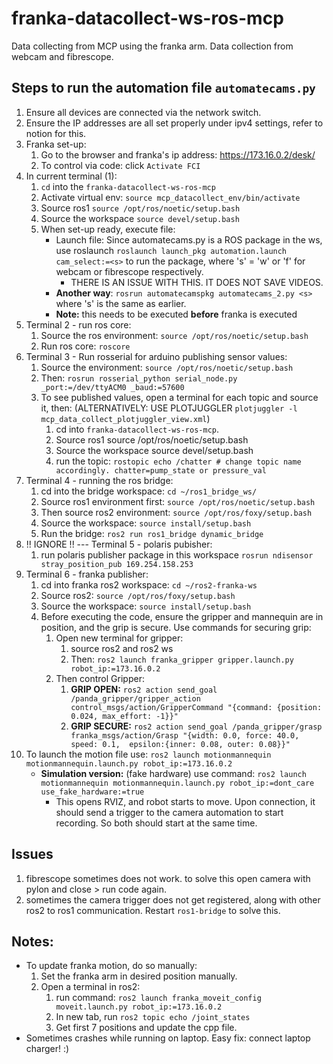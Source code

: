 # franka-datacollect-ws-ros-mcp
Data collecting from MCP using the franka arm. Data collection from webcam and fibrescope. 

## Steps to run the automation file `automatecams.py`
1. Ensure all devices are connected via the network switch.
2. Ensure the IP addresses are all set properly under ipv4 settings, refer to notion for this. 
3. Franka set-up:
   1. Go to the browser and franka's ip address: https://173.16.0.2/desk/ 
   2. To control via code: click `Activate FCI`
4. In current terminal (1):
   1. `cd` into the `franka-datacollect-ws-ros-mcp`
   2. Activate virtual env: `source mcp_datacollect_env/bin/activate`
   3. Source ros1 `source /opt/ros/noetic/setup.bash`
   4. Source the workspace `source devel/setup.bash`
   5. When set-up ready, execute file:
      - Launch file: Since automatecams.py is a ROS package in the ws, use roslaunch `roslaunch launch_pkg automation.launch cam_select:=<s>` to run the package, where 's' = 'w' or 'f' for webcam or fibrescope respectively. 
        - THERE IS AN ISSUE WITH THIS. IT DOES NOT SAVE VIDEOS. 
      - **Another way**: `rosrun automatecamspkg automatecams_2.py <s>` where 's' is the same as earlier. 
      -  **Note:** this needs to be executed **before** franka is executed
5. Terminal 2 - run ros core: 
   1. Source the ros environment: `source /opt/ros/noetic/setup.bash`
   2. Run ros core: `roscore`
6. Terminal 3 - Run rosserial for arduino publishing sensor values: 
   1. Source the environment: `source /opt/ros/noetic/setup.bash`
   2. Then: `rosrun rosserial_python serial_node.py _port:=/dev/ttyACM0 _baud:=57600`
   3. To see published values, open a terminal for each topic and source it, then: (ALTERNATIVELY: USE PLOTJUGGLER `plotjuggler -l mcp_data_collect_plotjuggler_view.xml`)
      1. cd into `franka-datacollect-ws-ros-mcp`. 
      2. Source ros1 source /opt/ros/noetic/setup.bash
      3. Source the workspace source devel/setup.bash
      4. run the topic: `rostopic echo /chatter # change topic name accordingly. chatter=pump_state or pressure_val`
7. Terminal 4 - running the ros bridge: 
   1. cd into the bridge workspace: `cd ~/ros1_bridge_ws/`
   2. Source ros1 environment first: `source /opt/ros/noetic/setup.bash`
   3. Then source ros2 environment: `source /opt/ros/foxy/setup.bash`
   4. Source the workspace: `source install/setup.bash`
   5. Run the bridge: `ros2 run ros1_bridge dynamic_bridge`
8. !! IGNORE !! --- Terminal 5 - polaris pubisher: 
   1. run polaris publisher package in this workspace `rosrun ndisensor stray_position_pub 169.254.158.253`
9.  Terminal 6 - franka publisher: 
    1.  cd into franka ros2 workspace: `cd ~/ros2-franka-ws`
    2.  Source ros2: `source /opt/ros/foxy/setup.bash`
    3.  Source the workspace: `source install/setup.bash`  
    4.  Before executing the code, ensure the gripper and mannequin are in position, and the grip is secure. Use commands for securing grip:
        1.  Open new terminal for gripper: 
            1.  source ros2 and ros2 ws
            2.  Then: `ros2 launch franka_gripper gripper.launch.py robot_ip:=173.16.0.2`
        2.  Then control Gripper: 
            1.  **GRIP OPEN:** `ros2 action send_goal /panda_gripper/gripper_action control_msgs/action/GripperCommand "{command: {position: 0.024, max_effort: -1}}"`
            2.  **GRIP SECURE:** `ros2 action send_goal /panda_gripper/grasp franka_msgs/action/Grasp "{width: 0.0, force: 40.0, speed: 0.1,  epsilon:{inner: 0.08, outer: 0.08}}"` 
10. To launch the motion file use: `ros2 launch motionmannequin motionmannequin.launch.py robot_ip:=173.16.0.2`
    - **Simulation version:** (fake hardware) use command: `ros2 launch motionmannequin motionmannequin.launch.py robot_ip:=dont_care use_fake_hardware:=true`
      - This opens RVIZ, and robot starts to move. Upon connection, it should send a trigger to the camera automation to start recording. So both should start at the same time. 

## Issues
1. fibrescope sometimes does not work. to solve this open camera with pylon and close > run code again. 
2. sometimes the camera trigger does not get registered, along with other ros2 to ros1 communication. Restart `ros1-bridge` to solve this. 

## Notes:
* To update franka motion, do so manually: 
    1. Set the franka arm in desired position manually. 
    2. Open a terminal in ros2: 
       1. run command: `ros2 launch franka_moveit_config moveit.launch.py robot_ip:=173.16.0.2`
       2. In new tab, run `ros2 topic echo /joint_states`
       3. Get first 7 positions and update the cpp file. 
* Sometimes crashes while running on laptop. Easy fix: connect laptop charger! :) 